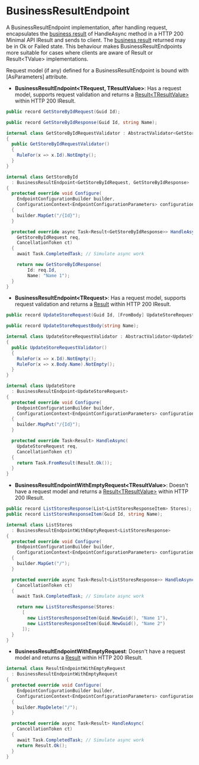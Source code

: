 # BusinessResultEndpoint

A BusinessResultEndpoint implementation, after handling request, encapsulates the [business result](https://github.com/modabas/ModResults) of HandleAsync method in a HTTP 200 Minimal API IResult and sends to client. The [business result](https://github.com/modabas/ModResults) returned may be in Ok or Failed state. This behaviour makes BusinessResultEndpoints more suitable for cases where clients are aware of Result or Result&lt;TValue&gt; implementations.

Request model (if any) defined for a BusinessResultEndpoint is bound with [AsParameters] attribute.

- **BusinessResultEndpoint&lt;TRequest, TResultValue&gt;**: Has a request model, supports request validation and returns a [Result&lt;TResultValue&gt;](https://github.com/modabas/ModResults) within HTTP 200 IResult.
``` csharp
public record GetStoreByIdRequest(Guid Id);

public record GetStoreByIdResponse(Guid Id, string Name);

internal class GetStoreByIdRequestValidator : AbstractValidator<GetStoreByIdRequest>
{
  public GetStoreByIdRequestValidator()
  {
    RuleFor(x => x.Id).NotEmpty();
  }
}

internal class GetStoreById
  : BusinessResultEndpoint<GetStoreByIdRequest, GetStoreByIdResponse>
{
  protected override void Configure(
    EndpointConfigurationBuilder builder,
    ConfigurationContext<EndpointConfigurationParameters> configurationContext)
  {
    builder.MapGet("/{Id}");
  }

  protected override async Task<Result<GetStoreByIdResponse>> HandleAsync(
    GetStoreByIdRequest req,
    CancellationToken ct)
  {
    await Task.CompletedTask; // Simulate async work

    return new GetStoreByIdResponse(
        Id: req.Id,
        Name: "Name 1");
  }
}
```

- **BusinessResultEndpoint&lt;TRequest&gt;**: Has a request model, supports request validation and returns a [Result](https://github.com/modabas/ModResults) within HTTP 200 IResult.
``` csharp
public record UpdateStoreRequest(Guid Id, [FromBody] UpdateStoreRequestBody Body);

public record UpdateStoreRequestBody(string Name);

internal class UpdateStoreRequestValidator : AbstractValidator<UpdateStoreRequest>
{
  public UpdateStoreRequestValidator()
  {
    RuleFor(x => x.Id).NotEmpty();
    RuleFor(x => x.Body.Name).NotEmpty();
  }
}

internal class UpdateStore
  : BusinessResultEndpoint<UpdateStoreRequest>
{
  protected override void Configure(
    EndpointConfigurationBuilder builder,
    ConfigurationContext<EndpointConfigurationParameters> configurationContext)
  {
    builder.MapPut("/{Id}");
  }

  protected override Task<Result> HandleAsync(
    UpdateStoreRequest req,
    CancellationToken ct)
  {
    return Task.FromResult(Result.Ok());
  }
}
```

- **BusinessResultEndpointWithEmptyRequest&lt;TResultValue&gt;**: Doesn't have a request model and returns a [Result&lt;TResultValue&gt;](https://github.com/modabas/ModResults) within HTTP 200 IResult.
``` csharp
public record ListStoresResponse(List<ListStoresResponseItem> Stores);
public record ListStoresResponseItem(Guid Id, string Name);

internal class ListStores
  : BusinessResultEndpointWithEmptyRequest<ListStoresResponse>
{
  protected override void Configure(
    EndpointConfigurationBuilder builder,
    ConfigurationContext<EndpointConfigurationParameters> configurationContext)
  {
    builder.MapGet("/");
  }

  protected override async Task<Result<ListStoresResponse>> HandleAsync(
    CancellationToken ct)
  {
    await Task.CompletedTask; // Simulate async work

    return new ListStoresResponse(Stores:
      [
        new ListStoresResponseItem(Guid.NewGuid(), "Name 1"),
        new ListStoresResponseItem(Guid.NewGuid(), "Name 2")
      ]);
  }
}
```

- **BusinessResultEndpointWithEmptyRequest**: Doesn't have a request model and returns a [Result](https://github.com/modabas/ModResults) within HTTP 200 IResult.
``` csharp
internal class ResultEndpointWithEmptyRequest
  : BusinessResultEndpointWithEmptyRequest
{
  protected override void Configure(
    EndpointConfigurationBuilder builder,
    ConfigurationContext<EndpointConfigurationParameters> configurationContext)
  {
    builder.MapDelete("/");
  }

  protected override async Task<Result> HandleAsync(
    CancellationToken ct)
  {
    await Task.CompletedTask; // Simulate async work
    return Result.Ok();
  }
}
```
